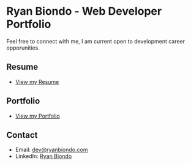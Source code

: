 # Ryan Biondo - Web Developer Portfolio

Feel free to connect with me, I am current open to development career opporunities.

## Resume
- [View my Resume](https://ryanbiondoresume.netlify.app/)

## Portfolio
- [View my Portfolio](https://www.ryanbiondo.com/)

## Contact
- Email: dev@ryanbiondo.com
- LinkedIn: [Ryan Biondo](https://www.linkedin.com/in/ryan-biondo/)

